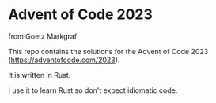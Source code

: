 # Advent of Code 2023

from Goetz Markgraf

This repo contains the solutions for the Advent of Code 2023 (https://adventofcode.com/2023).

It is written in Rust.

I use it to learn Rust so don't expect idiomatic code.
